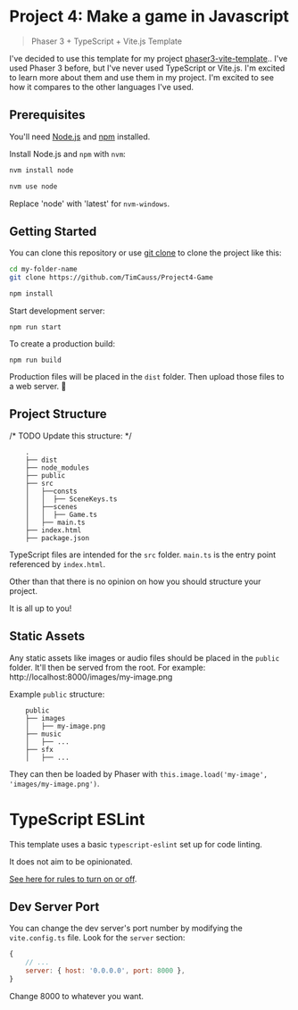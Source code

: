 # Project 4: Make a game in Javascript

> Phaser 3 + TypeScript + Vite.js Template

I've decided to use this template for my project [phaser3-vite-template](https://github.com/ourcade/phaser3-vite-template).. 
I've used Phaser 3 before, but I've never used TypeScript or Vite.js. I'm excited to learn more about them and use them in my project. I'm excited to see how it compares to the other languages I've used.

## Prerequisites

You'll need [Node.js](https://nodejs.org/en/) and [npm](https://www.npmjs.com/) installed.

Install Node.js and `npm` with `nvm`:

```bash
nvm install node

nvm use node
```

Replace 'node' with 'latest' for `nvm-windows`.

## Getting Started

You can clone this repository or use [git clone](https://github.com/TimCauss/Project4-Game) to clone the project like this:

```bash
cd my-folder-name
git clone https://github.com/TimCauss/Project4-Game

npm install
```

Start development server:

```
npm run start
```

To create a production build:

```
npm run build
```

Production files will be placed in the `dist` folder. Then upload those files to a web server. 🎉

## Project Structure

/* TODO Update this structure: */

```
    .
    ├── dist
    ├── node_modules
    ├── public
    ├── src
    │   ├──consts
    │   │  ├── SceneKeys.ts
    │   ├──scenes
    │   │  ├── Game.ts
    │   ├── main.ts
	├── index.html
    ├── package.json
```

TypeScript files are intended for the `src` folder. `main.ts` is the entry point referenced by `index.html`.

Other than that there is no opinion on how you should structure your project.


It is all up to you!

## Static Assets

Any static assets like images or audio files should be placed in the `public` folder. It'll then be served from the root. For example: http://localhost:8000/images/my-image.png

Example `public` structure:

```
    public
    ├── images
    │   ├── my-image.png
    ├── music
    │   ├── ...
    ├── sfx
    │   ├── ...
```

They can then be loaded by Phaser with `this.image.load('my-image', 'images/my-image.png')`.

# TypeScript ESLint

This template uses a basic `typescript-eslint` set up for code linting.

It does not aim to be opinionated.

[See here for rules to turn on or off](https://eslint.org/docs/rules/).

## Dev Server Port

You can change the dev server's port number by modifying the `vite.config.ts` file. Look for the `server` section:

```js
{
	// ...
	server: { host: '0.0.0.0', port: 8000 },
}
```

Change 8000 to whatever you want.

